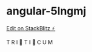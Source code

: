 # angular-5lngmj

[Edit on StackBlitz ⚡️](https://stackblitz.com/edit/angular-5lngmj)

T R I 🦉 T I 🐺 C U M
